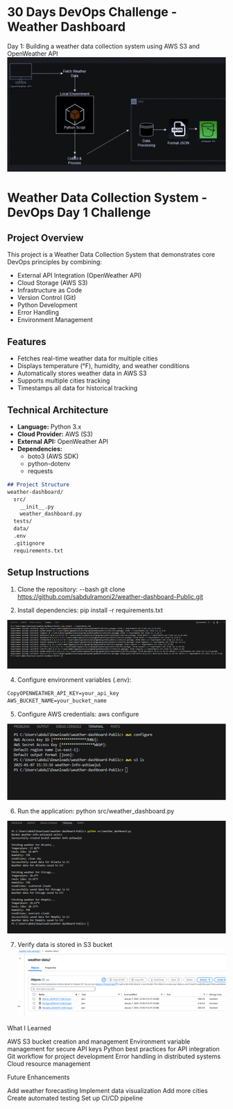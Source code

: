 # 30 Days DevOps Challenge - Weather Dashboard

Day 1: Building a weather data collection system using AWS S3 and OpenWeather API
![Achitectural diagram](pics/image-4.png)

# Weather Data Collection System - DevOps Day 1 Challenge

## Project Overview
This project is a Weather Data Collection System that demonstrates core DevOps principles by combining:
- External API Integration (OpenWeather API)
- Cloud Storage (AWS S3)
- Infrastructure as Code
- Version Control (Git)
- Python Development
- Error Handling
- Environment Management

## Features
- Fetches real-time weather data for multiple cities
- Displays temperature (°F), humidity, and weather conditions
- Automatically stores weather data in AWS S3
- Supports multiple cities tracking
- Timestamps all data for historical tracking

## Technical Architecture
- **Language:** Python 3.x
- **Cloud Provider:** AWS (S3)
- **External API:** OpenWeather API
- **Dependencies:** 
  - boto3 (AWS SDK)
  - python-dotenv
  - requests

```markdown
## Project Structure
weather-dashboard/
  src/
    __init__.py
    weather_dashboard.py
  tests/
  data/
  .env
  .gitignore
  requirements.txt
  ```

## Setup Instructions
1. Clone the repository:
--bash
git clone https://github.com/sabdulramoni2/weather-dashboard-Public.git

3. Install dependencies:
pip install -r requirements.txt

![Install dependencies](pics/image.png)

4. Configure environment variables (.env):

```markdown
CopyOPENWEATHER_API_KEY=your_api_key
AWS_BUCKET_NAME=your_bucket_name

```

5. Configure AWS credentials:
aws configure

![ran aws configure and verfiy bucket is created](pics/image-1.png)

6. Run the application:
python src/weather_dashboard.py

![Ran python script](pics/image-2.png)


7. Verify data is stored in S3 bucket
![data stored in s3](pics/image-3.png)

What I Learned

AWS S3 bucket creation and management
Environment variable management for secure API keys
Python best practices for API integration
Git workflow for project development
Error handling in distributed systems
Cloud resource management

Future Enhancements

Add weather forecasting
Implement data visualization
Add more cities
Create automated testing
Set up CI/CD pipeline
